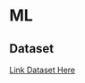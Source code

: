 # ML
## Dataset
[Link Dataset Here](https://drive.google.com/drive/folders/1hbcR5iUIER83BExSRCbOlMkCn-40l5Et?usp=drive_link)
